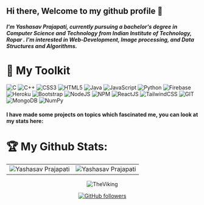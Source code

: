 ## Hi there, Welcome to my github profile 👋 
##### I'm Yashasav Prajapati, currently pursuing a bachelor's degree in Computer Science and Technology from <b> Indian Institute of Technology, Ropar </b>. I'm interested in Web-Development, Image processing, and Data Structures and Algorithms.





 <!--# 💻 Tech Stack: -->
# 🧰 My Toolkit
![C](https://img.shields.io/badge/c-%2300599C.svg?style=for-the-badge&logo=c&logoColor=white) ![C++](https://img.shields.io/badge/c++-%2300599C.svg?style=for-the-badge&logo=c%2B%2B&logoColor=white) ![CSS3](https://img.shields.io/badge/css3-%231572B6.svg?style=for-the-badge&logo=css3&logoColor=white) ![HTML5](https://img.shields.io/badge/html5-%23E34F26.svg?style=for-the-badge&logo=html5&logoColor=white) ![Java](https://img.shields.io/badge/java-%23ED8B00.svg?style=for-the-badge&logo=java&logoColor=white) ![JavaScript](https://img.shields.io/badge/javascript-%23323330.svg?style=for-the-badge&logo=javascript&logoColor=%23F7DF1E) ![Python](https://img.shields.io/badge/python-%2314354C.svg?style=for-the-badge&logo=python&logoColor=white) ![Firebase](https://img.shields.io/badge/firebase-ffca28?style=for-the-badge&logo=firebase&logoColor=black) ![Heroku](https://img.shields.io/badge/heroku-%23430098.svg?style=for-the-badge&logo=heroku&logoColor=white) ![Bootstrap](https://img.shields.io/badge/bootstrap-%23563D7C.svg?style=for-the-badge&logo=bootstrap&logoColor=white) ![NodeJS](https://img.shields.io/badge/Node.js-339933?style=for-the-badge&logo=nodedotjs&logoColor=white) ![NPM](https://img.shields.io/badge/NPM-%23000000.svg?style=for-the-badge&logo=npm&logoColor=white) ![ReactJS](https://img.shields.io/badge/react_js-%2320232a.svg?style=for-the-badge&logo=react&logoColor=%2361DAFB) ![TailwindCSS](https://img.shields.io/badge/tailwindcss-%2338B2AC.svg?style=for-the-badge&logo=tailwind-css&logoColor=white) ![GIT](https://img.shields.io/badge/Git-F05032?style=for-the-badge&logo=git&logoColor=white)  ![MongoDB](https://img.shields.io/badge/MongoDB-%234ea94b.svg?style=for-the-badge&logo=mongodb&logoColor=white) ![NumPy](https://img.shields.io/badge/opencv-%23013243.svg?style=for-the-badge&logo=opencv&logoColor=white)

#### I have made some projects on topics which fascinated me, you can look at my stats here:

# 🏆 My Github Stats:

<table>
  <tr>
   <td><img src="https://github-readme-stats.vercel.app/api?username=Yashasv-Prajapati&include_all_commits=true&count_private=true&show_icons=true&line_height=20&title_color=7A7ADB&icon_color=2234AE&text_color=D3D3D3&bg_color=0,000000,130F40" alt="Yashasav Prajapati" />
    <td><img src="https://github-readme-stats.vercel.app/api/top-langs?username=Yashasv-Prajapati&show_icons=true&locale=en&layout=compact&title_color=7A7ADB&icon_color=2234AE&text_color=D3D3D3&bg_color=0,000000,130F40" alt="Yashasav Prajapati" /></td>
  </tr>
</table>

<div align="center">
<p><img align="center" src="https://github-readme-streak-stats.herokuapp.com/?user=Yashasv-Prajapati&theme=dark" alt="TheViking" /></p>


[![GitHub followers](https://img.shields.io/github/followers/Yashasv-Prajapati.svg?style=social&label=Follow)](https://github.com/Yashasv-Prajapati?tab=followers)

</div>

